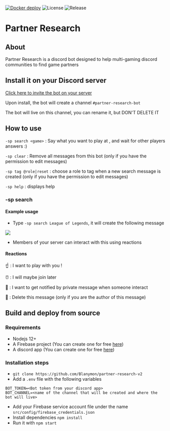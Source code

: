 [![Docker deploy](https://github.com/FlorianTranier/partner-research-v2/actions/workflows/docker_deploy.yml/badge.svg?branch=main)](https://github.com/FlorianTranier/partner-research-v2/actions/workflows/docker_deploy.yml)
![License](https://badgen.net/github/license/FlorianTranier/partner-research-v2)
![Release](https://badgen.net/github/release/FlorianTranier/partner-research-v2/stable)

# Partner Research

## About

Partner Research is a discord bot designed to help multi-gaming discord communities to find game partners

## Install it on your Discord server

[Click here to invite the bot on your server](https://discord.com/api/oauth2/authorize?client_id=700290127460827158&permissions=302251088&scope=bot)

Upon install, the bot will create a channel `#partner-research-bot`

The bot will live on this channel, you can rename it, but DON'T DELETE IT

## How to use

`-sp search <game>` : Say what you want to play at <game>, and wait for other players answers :)

`-sp clear` : Remove all messages from this bot (only if you have the permission to edit messages)

`-sp tag @role|reset` : choose a role to tag when a new search message is created (only if you have the permission to edit messages)

`-sp help` : displays help

### -sp search

#### Example usage

- Type `-sp search League of Legends`, it will create the following message

<img src="https://res.cloudinary.com/drq3rp3qd/image/upload/v1613324368/partner-research-doc/Capture_d_%C3%A9cran_2021-02-14_183732_ueq27i.png">

- Members of your server can interact with this using reactions

#### Reactions

☝️ : I want to play with you !

⏰ : I will maybe join later

🔔 : I want to get notified by private message when someone interact

🚫 : Delete this message (only if you are the author of this message)

## Build and deploy from source

### Requirements

- Nodejs 12+
- A Firebase project (You can create one for free [here](https://console.firebase.google.com/))
- A discord app (You can create one for free [here](https://discord.com/developers/applications/))

### Installation steps

- `git clone https://github.com/Blanymon/partner-research-v2`
- Add a `.env` file with the following variables

```
BOT_TOKEN=<Bot token from your discord app>
BOT_CHANNEL=<name of the channel that will be created and where the bot will live>
```

- Add your Firebase service account file under the name `src/config/firebase_credentials.json`
- Install dependencies `npm install`
- Run it with `npm start`
